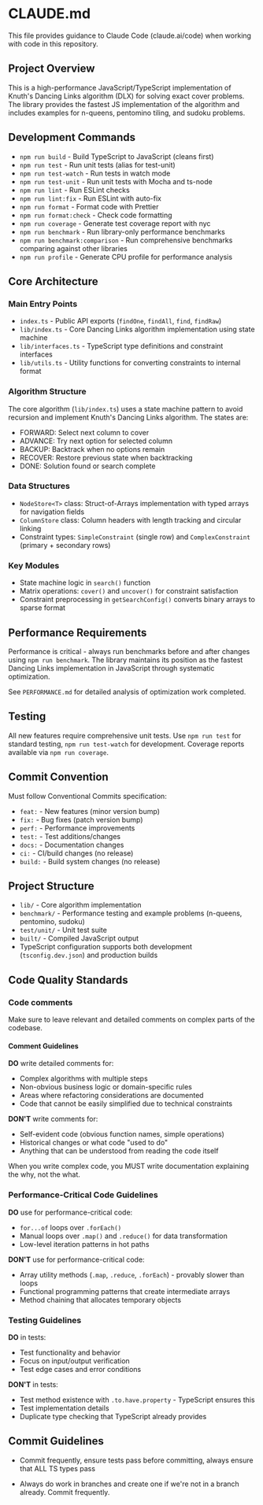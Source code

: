 # CLAUDE.md

This file provides guidance to Claude Code (claude.ai/code) when working with code in this repository.

## Project Overview

This is a high-performance JavaScript/TypeScript implementation of Knuth's Dancing Links algorithm (DLX) for solving exact cover problems. The library provides the fastest JS implementation of the algorithm and includes examples for n-queens, pentomino tiling, and sudoku problems.

## Development Commands

- `npm run build` - Build TypeScript to JavaScript (cleans first)
- `npm run test` - Run unit tests (alias for test-unit)
- `npm run test-watch` - Run tests in watch mode
- `npm run test-unit` - Run unit tests with Mocha and ts-node
- `npm run lint` - Run ESLint checks
- `npm run lint:fix` - Run ESLint with auto-fix
- `npm run format` - Format code with Prettier
- `npm run format:check` - Check code formatting
- `npm run coverage` - Generate test coverage report with nyc
- `npm run benchmark` - Run library-only performance benchmarks
- `npm run benchmark:comparison` - Run comprehensive benchmarks comparing against other libraries
- `npm run profile` - Generate CPU profile for performance analysis

## Core Architecture

### Main Entry Points

- `index.ts` - Public API exports (`findOne`, `findAll`, `find`, `findRaw`)
- `lib/index.ts` - Core Dancing Links algorithm implementation using state machine
- `lib/interfaces.ts` - TypeScript type definitions and constraint interfaces
- `lib/utils.ts` - Utility functions for converting constraints to internal format

### Algorithm Structure

The core algorithm (`lib/index.ts`) uses a state machine pattern to avoid recursion and implement Knuth's Dancing Links algorithm. The states are:

- FORWARD: Select next column to cover
- ADVANCE: Try next option for selected column
- BACKUP: Backtrack when no options remain
- RECOVER: Restore previous state when backtracking
- DONE: Solution found or search complete

### Data Structures

- `NodeStore<T>` class: Struct-of-Arrays implementation with typed arrays for navigation fields
- `ColumnStore` class: Column headers with length tracking and circular linking
- Constraint types: `SimpleConstraint` (single row) and `ComplexConstraint` (primary + secondary rows)

### Key Modules

- State machine logic in `search()` function
- Matrix operations: `cover()` and `uncover()` for constraint satisfaction
- Constraint preprocessing in `getSearchConfig()` converts binary arrays to sparse format

## Performance Requirements

Performance is critical - always run benchmarks before and after changes using `npm run benchmark`. The library maintains its position as the fastest Dancing Links implementation in JavaScript through systematic optimization.

See `PERFORMANCE.md` for detailed analysis of optimization work completed.

## Testing

All new features require comprehensive unit tests. Use `npm run test` for standard testing, `npm run test-watch` for development. Coverage reports available via `npm run coverage`.

## Commit Convention

Must follow Conventional Commits specification:

- `feat:` - New features (minor version bump)
- `fix:` - Bug fixes (patch version bump)
- `perf:` - Performance improvements
- `test:` - Test additions/changes
- `docs:` - Documentation changes
- `ci:` - CI/build changes (no release)
- `build:` - Build system changes (no release)

## Project Structure

- `lib/` - Core algorithm implementation
- `benchmark/` - Performance testing and example problems (n-queens, pentomino, sudoku)
- `test/unit/` - Unit test suite
- `built/` - Compiled JavaScript output
- TypeScript configuration supports both development (`tsconfig.dev.json`) and production builds

## Code Quality Standards

### Code comments

Make sure to leave relevant and detailed comments on complex parts of the codebase.

#### Comment Guidelines

**DO** write detailed comments for:

- Complex algorithms with multiple steps
- Non-obvious business logic or domain-specific rules
- Areas where refactoring considerations are documented
- Code that cannot be easily simplified due to technical constraints

**DON'T** write comments for:

- Self-evident code (obvious function names, simple operations)
- Historical changes or what code "used to do"
- Anything that can be understood from reading the code itself

When you write complex code, you MUST write documentation explaining the why, not the what.

### Performance-Critical Code Guidelines

**DO** use for performance-critical code:

- `for...of` loops over `.forEach()` 
- Manual loops over `.map()` and `.reduce()` for data transformation
- Low-level iteration patterns in hot paths

**DON'T** use for performance-critical code:

- Array utility methods (`.map`, `.reduce`, `.forEach`) - provably slower than loops
- Functional programming patterns that create intermediate arrays
- Method chaining that allocates temporary objects

### Testing Guidelines

**DO** in tests:

- Test functionality and behavior
- Focus on input/output verification
- Test edge cases and error conditions

**DON'T** in tests:

- Test method existence with `.to.have.property` - TypeScript ensures this
- Test implementation details
- Duplicate type checking that TypeScript already provides

## Commit Guidelines

- Commit frequently, ensure tests pass before committing, always ensure that ALL TS types pass

- Always do work in branches and create one if we're not in a branch already. Commit frequently.
